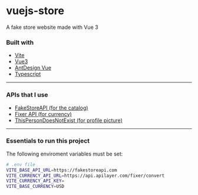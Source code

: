 # vuejs-store
A fake store website made with Vue 3

### Built with
- [Vite](https://vitejs.dev/)
- [Vue3](https://vuejs.org/)
- [AntDesign Vue](https://antdv.com/)
- [Typescript](https://www.typescriptlang.org/)
---
### APIs that I use
- [FakeStoreAPI (for the catalog)](https://github.com/keikaavousi/fake-store-api)
- [Fixer API (for currency)](https://fixer.io/)
- [ThisPersonDoesNotExist (for profile picture)](https://thispersondoesnotexist.com/image)
---
### Essentials to run this project
The following enviroment variables must be set:

```bash
# .env file
VITE_BASE_API_URL=https://fakestoreapi.com
VITE_CURRENCY_API_URL=https://api.apilayer.com/fixer/convert
VITE_CURRENCY_API_KEY=
VITE_BASE_CURRENCY=USD
```
